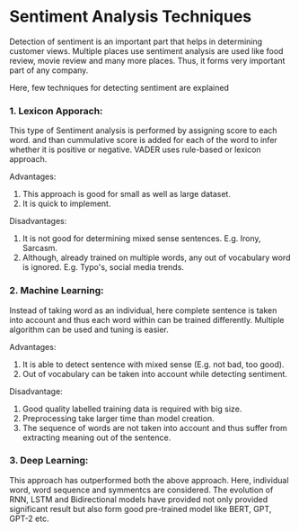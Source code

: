 # Sentiment Analysis Techniques
Detection of sentiment is an important part that helps in determining customer views. Multiple places use sentiment analysis are used like food review, movie review
and many more places. Thus, it forms very important part of any company. 

Here, few techniques for detecting sentiment are explained

### 1. Lexicon Apporach: 
This type of Sentiment analysis is performed by assigning score to each word.
and than cummulative score is added for each of the word to infer whether it is positive or negative. VADER uses rule-based or lexicon approach.

Advantages:
1. This approach is good for small as well as large dataset.
2. It is quick to implement. 

Disadvantages:
1. It is not good for determining mixed sense sentences. E.g. Irony, Sarcasm.
2. Although, already trained on multiple words, any out of vocabulary word is ignored. E.g. Typo's, social media trends.

### 2. Machine Learning: 
Instead of taking word as an individual, here complete sentence is taken into account and thus each word within can be trained differently. Multiple algorithm can
be used and tuning is easier.

Advantages:
1. It is able to detect sentence with mixed sense (E.g. not bad, too good).
2. Out of vocabulary can be taken into account while detecting sentiment.

Disadvantage:
1. Good quality labelled training data is required with big size.
2. Preprocessing take larger time than model creation.
3. The sequence of words are not taken into account and thus suffer from extracting meaning out of the sentence. 

### 3. Deep Learning:
This approach has outperformed both the above approach. Here, individual word, word sequence and symmentcs are considered. The evolution of RNN, LSTM and 
Bidirectional models have provided not only provided significant result but also form good pre-trained model like BERT, GPT, GPT-2 etc.
